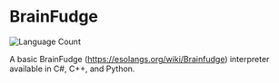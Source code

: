 # BrainFudge
![Language Count](https://img.shields.io/github/languages/count/winggar/BrainFudge?style=for-the-badge)

A basic BrainFudge (https://esolangs.org/wiki/Brainfudge) interpreter available in C#, C++, and Python.
